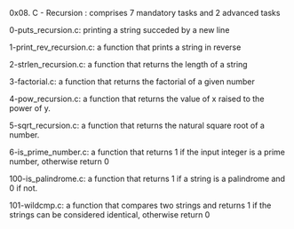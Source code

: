 0x08. C - Recursion : comprises 7 mandatory tasks and 2 advanced tasks

0-puts_recursion.c: printing a string succeded by a new line

1-print_rev_recursion.c: a function that prints a string in reverse

2-strlen_recursion.c: a function that returns the length of a string

3-factorial.c: a function that returns the factorial of a given number

4-pow_recursion.c: a function that returns the value of x raised to the power of y.

5-sqrt_recursion.c: a function that returns the natural square root of a number.

6-is_prime_number.c: a function that returns 1 if the input integer is a prime number, otherwise return 0

100-is_palindrome.c: a function that returns 1 if a string is a palindrome and 0 if not.

101-wildcmp.c: a function that compares two strings and returns 1 if the strings can be considered identical, otherwise return 0